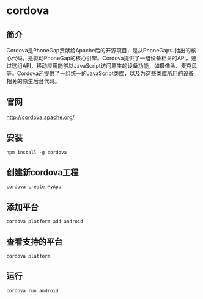 # cordova

## 简介
Cordova是PhoneGap贡献给Apache后的开源项目，是从PhoneGap中抽出的核心代码，是驱动PhoneGap的核心引擎。Cordova提供了一组设备相关的API，通过这组API，移动应用能够以JavaScript访问原生的设备功能，如摄像头、麦克风等。Cordova还提供了一组统一的JavaScript类库，以及为这些类库所用的设备相关的原生后台代码。

## 官网

http://cordova.apache.org/

## 安装
```shell
npm install -g cordova
```

## 创建新cordova工程

```shell
cordova create MyApp
```

## 添加平台
```shell
cordova platform add android
```

## 查看支持的平台
```shell
cordova platform
```

## 运行
```shell
cordova run android
```
